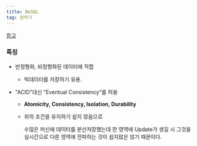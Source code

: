 ```yaml
---
title: NoSQL
tag: 정처기
---
```




[참고](https://aws.amazon.com/ko/nosql/)

### 특징

- 반정형화, 비정형화된 데이터에 적합

  - 빅데이터를 저장하기 유용.

- "ACID"대신 "Eventual Consistency"를 허용

  - **Atomicity, Consistency, Isolation, Durability**

  - 위의 조건을 유지하기 쉽지 않음으로 

    수많은 머신에 데이터를 분산저장했는데 한 영역에 Update가 생길 시 그것을 실시간으로 다른 영역에 전파하는 것이 쉽지많은 않기 때문이다.

